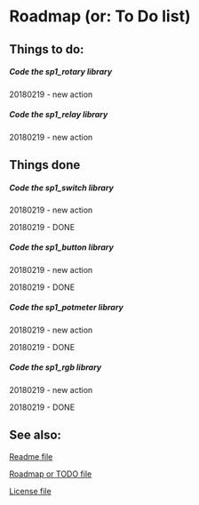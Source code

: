 # Roadmap (or: To Do list)

## Things to do:

##### Code the **sp1_rotary** library
20180219 - new action

##### Code the **sp1_relay** library
20180219 - new action

## Things done

##### Code the **sp1_switch** library
20180219 - new action

20180219 - DONE

##### Code the **sp1_button** library
20180219 - new action

20180219 - DONE

##### Code the **sp1_potmeter** library
20180219 - new action

20180219 - DONE

##### Code the **sp1_rgb** library
20180219 - new action

20180219 - DONE



## See also:

[Readme file](./README.md)

[Roadmap or TODO file](./TODO.md)

[License file](./LICENSE)
